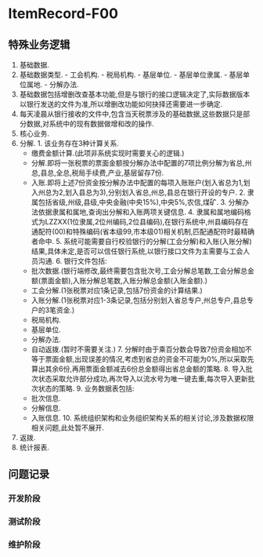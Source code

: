 # ItemRecord-F00
## 特殊业务逻辑
1. 基础数据.
  1. 基础数据类型.
    - 工会机构.
    - 税局机构.
    - 基层单位.
    - 基层单位隶属.
    - 基层单位属地.
    - 分解办法.
  2. 基础数据包括增删改查基本功能,但是与银行的接口逻辑决定了,实际数据版本以银行发送的文件为准,所以增删改功能如何抉择还需要进一步确定.
  3. 每天凌晨从银行接收的文件中,包含当天税票涉及的基础数据,这些数据只是部分数据,对系统中的现有数据做增和改的操作.
2. 核心业务.
  1. 分解.
    1. 该业务存在3种计算关系.
      - 缴费金额计算.(此项非系统实现时需要关心的逻辑.)
      - 分解.即将一张税票的票面金额按分解办法中配置的7项比例分解为省总,州总,县总,全总,税局手续费,产业,基层留存7份.
      - 入账.即将上述7份资金按分解办法中配置的每项入账账户(划入省总为1,划入州总为2,划入县总为3),分别划入省总,州总,县总在银行开设的专户.
    2. 隶属包括省级,州级,县级,中央金融(中央15%),中央5%,农信,煤矿.
    3. 分解办法依据隶属和属地,查询出分解和入账两项关键信息.
    4. 隶属和属地编码格式为LZZXX(1位隶属,2位州编码,2位县编码),在银行系统中,州县编码存在通配符(00)和特殊编码(省本级99,市本级01)相关机制,匹配通配符时最精确者命中.
    5. 系统可能需要自行校验银行的分解(工会分解)和入账(入账分解)结果,具体未定,是否可以信任银行系统,以银行接口文件为主需要与工会人员沟通.
    6. 银行文件包括:
      - 批次数据.(银行端修改,最终需要包含批次号,工会分解总笔数,工会分解总金额(票面金额),入账分解总笔数,入账分解总金额(入账金额).)
      - 工会分解.(1张税票对应1条记录,包括7份资金的计算结果.)
      - 入账分解.(1张税票对应1-3条记录,包括分别划入省总专户,州总专户,县总专户的3笔资金.)
      - 税局机构.
      - 基层单位.
      - 分解办法.
      - 自动返拨.(暂时不需要关注.)
    7. 分解时由于乘百分数会导致7份资金相加不等于票面金额,出现误差的情况,考虑到省总的资金不可能为0%,所以采取先算出其余6份,再用票面金额减去6份总金额得出省总金额的策略.
    8. 导入批次状态采取允许部分成功,再次导入以流水号为唯一键去重,每次导入更新批次状态的策略.
    9. 业务数据表包括:
      - 批次信息.
      - 分解信息.
      - 入账信息.
    10. 系统组织架构和业务组织架构关系的相关讨论,涉及数据权限相关问题,此处暂不展开.
  2. 返拨.
3. 统计报表.

## 问题记录
### 开发阶段

### 测试阶段

### 维护阶段

